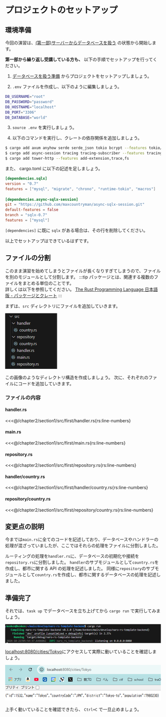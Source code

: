 # プロジェクトのセットアップ

## 環境準備

今回の演習は、[(第一部)サーバーからデータベースを扱う](../../chapter1/section4/4_server_and_db) の状態から開始します。

**第一部から繰り返し受講している方も、** 以下の手順でセットアップを行ってください。

1. [データベースを扱う準備](../../chapter1/section4/0_prepare) からプロジェクトをセットアップしましょう。

2. `.env` ファイルを作成し、以下のように編集しましょう。

```sh
DB_USERNAME="root"
DB_PASSWORD="password"
DB_HOSTNAME="localhost"
DB_PORT="3306"
DB_DATABASE="world"
```

3. `source .env` を実行しましょう。

4. 以下のコマンドを実行し、クレートの依存関係を追加しましょう。

```sh
$ cargo add axum anyhow serde serde_json tokio bcrypt --features tokio/full,serde/derive,axum/macros
$ cargo add async-session tracing tracing-subscriber --features tracing-subscriber/env-filter,tracing-subscriber/fmt
$ cargo add tower-http --features add-extension,trace,fs
```

また、 cargo.toml に以下の記述を足しましょう。

```toml
[dependencies.sqlx]
version = "0.7"
features = ["mysql", "migrate", "chrono", "runtime-tokio", "macros"] 

[dependencies.async-sqlx-session]
git = "https://github.com/maxcountryman/async-sqlx-session.git"
default-features = false
branch = "sqlx-0.7"
features = ["mysql"]
```

``[dependencies]`` に既に `sqlx` がある場合は、その行を削除してください。

以上でセットアップはできているはずです。

## ファイルの分割

このまま演習を始めてしまうとファイルが長くなりすぎてしまうので、ファイルを別のモジュールとして分割します。
:::tip
パッケージとは、関連する複数のファイルをまとめる単位のことです。  
詳しくは以下を参照してください。
[The Rust Programming Language 日本語版 - パッケージとクレート](https://doc.rust-jp.rs/book-ja/ch07-01-packages-and-crates.html)
:::

まずは、`src` ディレクトリにファイルを追加していきます。


![](images/0/file-tree.png)

この画像のようなディレクトリ構造を作成しましょう。
次に、それぞれのファイルにコードを追加していきます。

### ファイルの内容

#### handler.rs

<<<@/chapter2/section1/src/first/handler.rs{rs:line-numbers}

#### main.rs

<<<@/chapter2/section1/src/first/main.rs{rs:line-numbers}

#### repository.rs

<<<@/chapter2/section1/src/first/repository.rs{rs:line-numbers}

#### handler/country.rs

<<<@/chapter2/section1/src/first/handler/country.rs{rs:line-numbers}

#### repository/country.rs

<<<@/chapter2/section1/src/first/repository/country.rs{rs:line-numbers}

## 変更点の説明
今までは`main.rs`に全てのコードを記述しており、データベースやハンドラーの処理が混ざっていましたが、ここではそれらの処理をファイルに分割しました。

ルーティングの処理を`handler.rs`に、データベースの初期化や接続を`repository.rs`に分割しました。
`handler`のサブモジュールとして`country.rs`を作成し、都市に関する API の処理を記述しました。
同様に`repository`のサブモジュールとして`country.rs`を作成し、都市に関するデータベースの処理を記述しました。
## 準備完了

それでは、`task up` でデータベースを立ち上げてから `cargo run` で実行してみましょう。

![](images/0/cargo.png)

<a href="http://localhost:8080/cities/Tokyo">localhost:8080/cities/Tokyo</a>にアクセスして実際に動いていることを確認しましょう。

![](images/0/Tokyo.png)

上手く動いていることを確認できたら、 `Ctrl+C` で一旦止めましょう。
